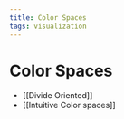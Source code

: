 ```yaml
---
title: Color Spaces
tags: visualization
---
```


# Color Spaces
- [[Divide Oriented]]
- [[Intuitive Color spaces]]








